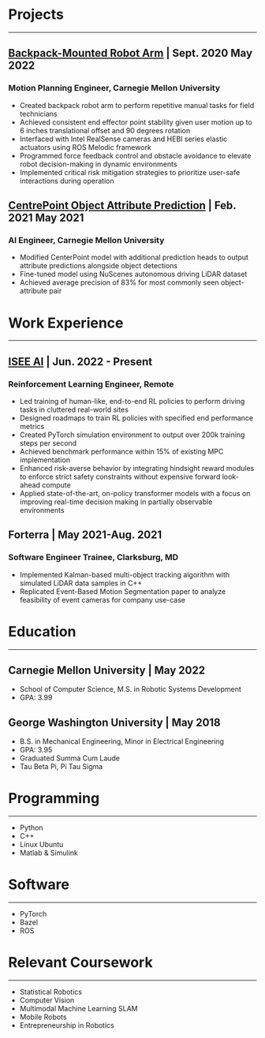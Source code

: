 # Projects
---
## [Backpack-Mounted Robot Arm](https://www.youtube.com/watch?v=KbwLp_TAgcU) | Sept. 2020 May 2022
### Motion Planning Engineer, Carnegie Mellon University
- Created backpack robot arm to perform repetitive manual tasks for field technicians
- Achieved consistent end effector point stability given user motion up to 6 inches translational offset and 90 degrees rotation
- Interfaced with Intel RealSense cameras and HEBI series elastic actuators using ROS Melodic framework
- Programmed force feedback control and obstacle avoidance to elevate robot decision-making in dynamic environments
- Implemented critical risk mitigation strategies to prioritize user-safe interactions during operation

## [CentrePoint Object Attribute Prediction](https://vlrproject.wordpress.com/) | Feb. 2021 May 2021
### Al Engineer, Carnegie Mellon University
- Modified CenterPoint model with additional prediction heads to output attribute predictions alongside object detections
- Fine-tuned model using NuScenes autonomous driving LiDAR dataset
- Achieved average precision of 83% for most commonly seen object-attribute pair

# Work Experience
---
## [ISEE AI](https://www.isee.ai/) | Jun. 2022 - Present
### Reinforcement Learning Engineer, Remote
- Led training of human-like, end-to-end RL policies to perform driving tasks in cluttered real-world sites
- Designed roadmaps to train RL policies with specified end performance metrics
- Created PyTorch simulation environment to output over 200k training steps per second
- Achieved benchmark performance within 15% of existing MPC implementation
- Enhanced risk-averse behavior by integrating hindsight reward modules to enforce strict safety constraints without expensive forward look-ahead compute
- Applied state-of-the-art, on-policy transformer models with a focus on improving real-time decision making in partially observable environments

## Forterra | May 2021-Aug. 2021
### Software Engineer Trainee, Clarksburg, MD
- Implemented Kalman-based multi-object tracking algorithm with simulated LiDAR data samples in C++
- Replicated Event-Based Motion Segmentation paper to analyze feasibility of event cameras for company use-case

# Education
---
## Carnegie Mellon University | May 2022
- School of Computer Science, M.S. in Robotic Systems Development
- GPA: 3.99

## George Washington University | May 2018
- B.S. in Mechanical Engineering, Minor in Electrical Engineering
- GPA: 3.95
- Graduated Summa Cum Laude
- Tau Beta Pi, Pi Tau Sigma

# Programming
---
- Python
- C++
- Linux Ubuntu
- Matlab & Simulink

# Software
---
- PyTorch
- Bazel
- ROS

# Relevant Coursework
---
- Statistical Robotics
- Computer Vision
- Multimodal Machine Learning SLAM
- Mobile Robots
- Entrepreneurship in Robotics
